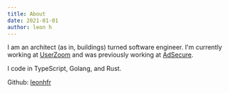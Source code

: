 ```yaml
---
title: About
date: 2021-01-01
author: leon h
---
```


I am an architect (as in, buildings) turned software engineer. I'm currently working at [UserZoom](https://www.userzoom.com/) and was previously working at [AdSecure](https://www.adsecure.com/).

I code in TypeScript, Golang, and Rust.

Github: [leonhfr](https://github.com/leonhfr)
